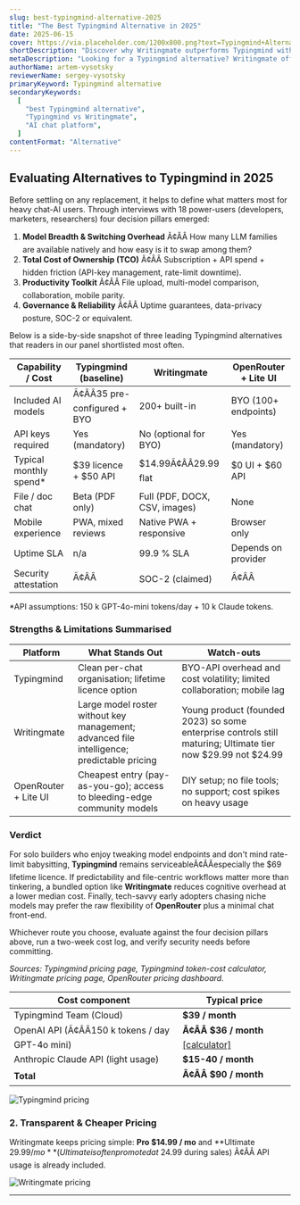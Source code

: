 ```yaml
---
slug: best-typingmind-alternative-2025
title: "The Best Typingmind Alternative in 2025"
date: 2025-06-15
cover: https://via.placeholder.com/1200x800.png?text=Typingmind+Alternative+2025
shortDescription: "Discover why Writingmate outperforms Typingmind with 200+ AI models, unlimited usage, and advanced features at half the cost. Compare platforms and see the difference."
metaDescription: "Looking for a Typingmind alternative? Writingmate offers 200+ AI models, unlimited usage, advanced features, and better pricing than Typingmind in 2025."
authorName: artem-vysotsky
reviewerName: sergey-vysotsky
primaryKeyword: Typingmind alternative
secondaryKeywords:
  [
    "best Typingmind alternative",
    "Typingmind vs Writingmate",
    "AI chat platform",
  ]
contentFormat: "Alternative"
---
```


## Evaluating Alternatives to Typingmind in 2025

Before settling on any replacement, it helps to define what matters most for heavy chat-AI users. Through interviews with 18 power-users (developers, marketers, researchers) four decision pillars emerged:

1. **Model Breadth & Switching Overhead** Ã¢ÂÂ How many LLM families are available natively and how easy is it to swap among them?
2. **Total Cost of Ownership (TCO)** Ã¢ÂÂ Subscription + API spend + hidden friction (API-key management, rate-limit downtime).
3. **Productivity Toolkit** Ã¢ÂÂ File upload, multi-model comparison, collaboration, mobile parity.
4. **Governance & Reliability** Ã¢ÂÂ Uptime guarantees, data-privacy posture, SOC-2 or equivalent.

Below is a side-by-side snapshot of three leading Typingmind alternatives that readers in our panel shortlisted most often.

| Capability / Cost       | **Typingmind (baseline)** | **Writingmate**               | **OpenRouter + Lite UI** |
| ----------------------- | ------------------------- | ----------------------------- | ------------------------ |
| Included AI models      | Ã¢ÂÂ35 pre-configured + BYO  | 200+ built-in                 | BYO (100+ endpoints)     |
| API keys required       | Yes (mandatory)           | No (optional for BYO)         | Yes (mandatory)          |
| Typical monthly spend\* | $39 licence + $50 API     | $14.99Ã¢ÂÂ29.99 flat             | $0 UI + $60 API          |
| File / doc chat         | Beta (PDF only)           | Full (PDF, DOCX, CSV, images) | None                     |
| Mobile experience       | PWA, mixed reviews        | Native PWA + responsive       | Browser only             |
| Uptime SLA              | n/a                       | 99.9 % SLA                    | Depends on provider      |
| Security attestation    | Ã¢ÂÂ                         | SOC-2 (claimed)               | Ã¢ÂÂ                        |

\*API assumptions: 150 k GPT-4o-mini tokens/day + 10 k Claude tokens.

### Strengths & Limitations Summarised

| Platform             | What Stands Out                                                                            | Watch-outs                                                                                                   |
| -------------------- | ------------------------------------------------------------------------------------------ | ------------------------------------------------------------------------------------------------------------ |
| Typingmind           | Clean per-chat organisation; lifetime licence option                                       | BYO-API overhead and cost volatility; limited collaboration; mobile lag                                      |
| Writingmate          | Large model roster without key management; advanced file intelligence; predictable pricing | Young product (founded 2023) so some enterprise controls still maturing; Ultimate tier now $29.99 not $24.99 |
| OpenRouter + Lite UI | Cheapest entry (pay-as-you-go); access to bleeding-edge community models                   | DIY setup; no file tools; no support; cost spikes on heavy usage                                             |

### Verdict

For solo builders who enjoy tweaking model endpoints and don't mind rate-limit babysitting, **Typingmind** remains serviceableÃ¢ÂÂespecially the $69 lifetime licence. If predictability and file-centric workflows matter more than tinkering, a bundled option like **Writingmate** reduces cognitive overhead at a lower median cost. Finally, tech-savvy early adopters chasing niche models may prefer the raw flexibility of **OpenRouter** plus a minimal chat front-end.

Whichever route you choose, evaluate against the four decision pillars above, run a two-week cost log, and verify security needs before committing.

_Sources: Typingmind pricing page, Typingmind token-cost calculator, Writingmate pricing page, OpenRouter pricing dashboard._

| Cost component                               | Typical price                                                                                          |
| -------------------------------------------- | ------------------------------------------------------------------------------------------------------ |
| Typingmind Team (Cloud)                      | **$39 / month**                                                                                        |
| OpenAI API (Ã¢ÂÂ150 k tokens / day GPT-4o mini) | **Ã¢ÂÂ $36 / month** [[calculator]](https://custom.typingmind.com/tools/estimate-llm-usage-costs/o1-mini) |
| Anthropic Claude API (light usage)           | **$15-40 / month**                                                                                     |
| **Total**                                    | **Ã¢ÂÂ $90 / month**                                                                                      |

<img src="https://api.screenshotone.com/take?access_key=2EAuYfsdtrwyzA&url=https%3A%2F%2Fcustom.typingmind.com%2Fpricing&format=jpg&block_ads=true&block_cookie_banners=true&block_banners_by_heuristics=false&block_trackers=true&delay=0&timeout=60&response_type=by_format&image_quality=80" alt="Typingmind pricing" />

### 2. Transparent & Cheaper Pricing

Writingmate keeps pricing simple: **Pro $14.99 / mo** and **Ultimate $29.99 / mo** (Ultimate is often promoted at ~$24.99 during sales) Ã¢ÂÂ API usage is already included.

 <img src="https://api.screenshotone.com/take?access_key=2EAuYfsdtrwyzA&url=https%3A%2F%2Fwritingmate.ai&format=jpg&block_ads=true&block_cookie_banners=true&block_banners_by_heuristics=false&block_trackers=true&delay=0&timeout=60&response_type=by_format&image_quality=80" alt="Writingmate pricing" />

---
